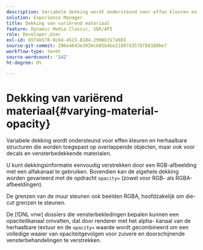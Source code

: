 ```yaml
---
description: Variabele dekking wordt ondersteund voor effen kleuren en herhaalbare structuren die worden toegepast op overlappende objecten, maar ook voor decals en vensterbedekkende materialen.
solution: Experience Manager
title: Dekking van variërend materiaal
feature: Dynamic Media Classic, SDK/API
role: Developer,User
exl-id: 65f4b578-0c64-4515-8184-2908b317a983
source-git-commit: 206e4643e3926cb85b4be2189743578f88180be7
workflow-type: tm+mt
source-wordcount: '142'
ht-degree: 0%

---
```


# Dekking van variërend materiaal{#varying-material-opacity}

Variabele dekking wordt ondersteund voor effen kleuren en herhaalbare structuren die worden toegepast op overlappende objecten, maar ook voor decals en vensterbedekkende materialen.

U kunt dekkingsinformatie eenvoudig verstrekken door een RGB-afbeelding met een alfakanaal te gebruiken. Bovendien kan de algehele dekking worden gevarieerd met de opdracht `opacity=` (zowel voor RGB- als RGBA-afbeeldingen).

De grenzen van de muur steunen ook beelden RGBA, hoofdzakelijk om die-cut grenzen te steunen.

De [!DNL vnw] dossiers die vensterbekledingen bepalen kunnen een opaciteitkanaal omvatten, dat door renderer met het alpha- kanaal van de herhaalbare textuur en de `opacity=` waarde wordt gecombineerd om een volledige waaier van opaciteitgevolgen voor zuivere en doorschijnende vensterbehandelingen te verstrekken.
